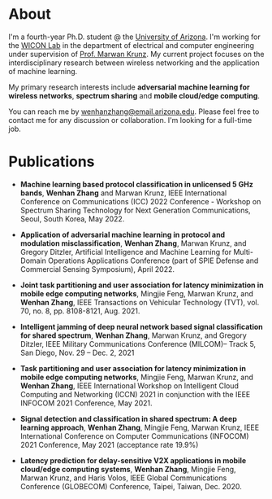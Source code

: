 # About

<!-- You can use the [editor on GitHub](https://github.com/Wenhan2020/wenhan2020.github.io/edit/main/index.md) to maintain and preview the content for your website in Markdown files. -->

<!-- Whenever you commit to this repository, GitHub Pages will run [Jekyll](https://jekyllrb.com/) to rebuild the pages in your site, from the content in your Markdown files. -->

I'm a fourth-year Ph.D. student @ the [University of Arizona](https://www.arizona.edu/admissions?gclid=CjwKCAjwqauVBhBGEiwAXOepkSKueiG3QsLdkJ6xL-t-di_FFhJ9HqhBQPh7FHvI2KLnCFmRwH1H4RoCic8QAvD_BwE). I'm working for the [WICON Lab](https://wireless.ece.arizona.edu/) in the department of electrical and computer engineering under supervision of [Prof. Marwan Krunz](https://ece.engineering.arizona.edu/faculty-staff/faculty/marwan-krunz). My current project focuses on the interdisciplinary research between wireless networking and the application of machine learning.
<!-- I'm looking for an internship/full-time job. -->

My primary research interests include **adversarial machine learning for wireless networks**, **spectrum sharing** and **mobile cloud/edge computing**.

You can reach me by [wenhanzhang@email.arizona.edu](mailto:wenhanzhang@email.arizona.edu). Please feel free to contact me for any discussion or collaboration. I'm looking for a full-time job.


# Publications

<!-- Markdown is a lightweight and easy-to-use syntax for styling your writing. It includes conventions for

```markdown
Syntax highlighted code block

# Header 1
## Header 2
### Header 3

- Bulleted
- List

1. Numbered
2. List

**Bold** and _Italic_ and `Code` text

[Link](url) and ![Image](src)
```

For more details see [Basic writing and formatting syntax](https://docs.github.com/en/github/writing-on-github/getting-started-with-writing-and-formatting-on-github/basic-writing-and-formatting-syntax). -->


* **Machine learning based protocol classification in unlicensed 5 GHz bands**, **Wenhan Zhang** and Marwan Krunz, IEEE International Conference on Communications (ICC) 2022 Conference - Workshop on Spectrum Sharing Technology for Next Generation Communications, Seoul, South Korea,  May 2022.

* **Application of adversarial machine learning in protocol and modulation misclassification**, **Wenhan Zhang**, Marwan Krunz, and Gregory Ditzler, Artificial Intelligence and Machine Learning for Multi-Domain Operations Applications Conference (part of SPIE Defense and Commercial Sensing Symposium), April 2022.


* **Joint task partitioning and user association for latency minimization in mobile edge computing networks**, Mingjie Feng, Marwan Krunz, and **Wenhan Zhang**, IEEE Transactions on Vehicular Technology (TVT), vol. 70, no. 8, pp. 8108-8121, Aug. 2021.

* **Intelligent jamming of deep neural network based signal classification for shared spectrum**, **Wenhan Zhang**, Marwan Krunz, and Gregory Ditzler, IEEE Military Communications Conference (MILCOM)– Track 5, San Diego, Nov. 29 – Dec. 2, 2021

* **Task partitioning and user association for latency minimization in mobile edge computing networks**, Mingjie Feng, Marwan Krunz, and **Wenhan Zhang**, IEEE International Workshop on Intelligent Cloud Computing and Networking (ICCN) 2021 in conjunction with the IEEE INFOCOM 2021 Conference, May 2021.

* **Signal detection and classification in shared spectrum: A deep learning approach**, **Wenhan Zhang**, Mingjie Feng, Marwan Krunz, IEEE International Conference on Computer Communications (INFOCOM) 2021 Conference, May 2021 (acceptance rate 19.9%)

* **Latency prediction for delay-sensitive V2X applications in mobile cloud/edge computing systems**, **Wenhan Zhang**, Mingjie Feng, Marwan Krunz, and Haris Volos, IEEE Global Communications Conference (GLOBECOM) Conference, Taipei, Taiwan, Dec. 2020.


<script type="text/javascript" id="clustrmaps" src="//clustrmaps.com/map_v2.js?d=XL9Gt-Ypm1UWZHhIAiEAZymffEFjoAnjf_6YinPu1do&cl=ffffff&w=a"></script>

